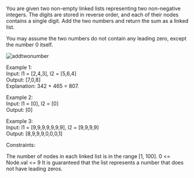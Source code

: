 You are given two non-empty linked lists representing two non-negative integers. The digits are stored in reverse order, and each of their nodes contains a single digit. Add the two numbers and return the sum as a linked list.

You may assume the two numbers do not contain any leading zero, except the number 0 itself.


![addtwonumber](https://assets.leetcode.com/uploads/2020/10/02/addtwonumber1.jpg)

Example 1: \
Input: l1 = [2,4,3], l2 = [5,6,4] \
Output: [7,0,8] \
Explanation: 342 + 465 = 807. 


Example 2: \
Input: l1 = [0], l2 = [0] \
Output: [0] 


Example 3: \
Input: l1 = [9,9,9,9,9,9,9], l2 = [9,9,9,9] \
Output: [8,9,9,9,0,0,0,1] 
 

Constraints:

The number of nodes in each linked list is in the range [1, 100].
0 <= Node.val <= 9
It is guaranteed that the list represents a number that does not have leading zeros.
